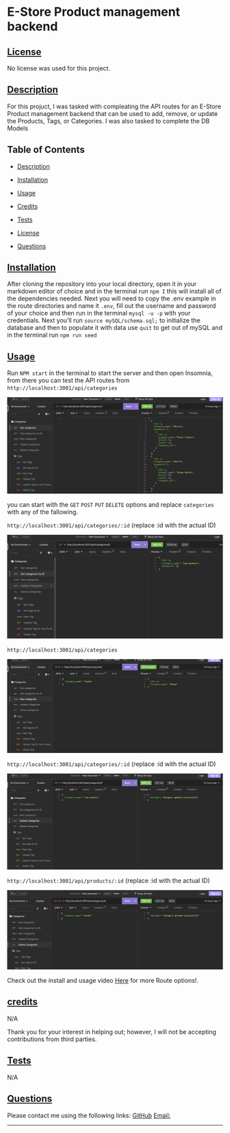 # E-Store Product management backend
  
  
## [License](#license)

No license was used for this project.


  ## [Description](#table-of-contents)
  
  For this projuct, I was tasked with compleating the API routes for an E-Store Product management backend that can be used to add, remove, or update the Products, Tags, or Categories. I was also tasked to complete the DB Models
  
  
  ## Table of Contents
  
  - [Description](#discription)
  - [Installation](#installation)
  - [Usage](#usage)
  - [Credits](#credits)
  
  - [Tests](#tests)
  - [License](#license)
  - [Questions](#questions)
  
  ## [Installation](#table-of-contents)
  
  After cloning the repository into your local directory, open it in your markdown editor of choice and in the terminal run `npm I` this will install all of the dependencies needed. Next you will need to copy the .env example in the route directories and name it `.env`, fill out the username and password of your choice and then run in the terminal `mysql -u -p` with your credentials. Next you’ll run `source mySQL/schema.sql;` to initialize the database and then to populate it with data use `quit` to get out of mySQL and in the terminal run `npm run seed`
    
  ## [Usage](#table-of-contents)
  
  Run `NPM start` in the terminal to start the server and then open Insomnia, from there you can test the API routes from `http://localhost:3001/api/categories` 

  ![GET Categories img](./assets/images/get-cat.png)
  
  you can start with the `GET` `POST` `PUT` `DELETE` options and replace `categories` with any of the fallowing. 
  
  `http://localhost:3001/api/categories/:id` (replace :id with the actual ID) 

  ![get Categories by ID](./assets/images/get-cat-byID.png)
  
  `http://localhost:3001/api/categories` 

  ![post new Categories](./assets/images/post-cat.png)
  
  `http://localhost:3001/api/categories/:id` (replace :id with the actual ID) 

  ![put/update Categories](./assets/images/put-cat.png)
  
  `http://localhost:3001/api/products/:id` (replace :id with the actual ID) 

  ![delete Categories](./assets/images/delete-cat.png)

  Check out the install and usage video [Here](https://drive.google.com/file/d/1I-Phf5fjw9jRwlfv4tAEGGKQGP4WCT-y/view) for more Route options!.


  
  ## [credits](#table-of-contents)
  
  N/A

  Thank you for your interest in helping out; however, I will not be accepting contributions from third parties.
  


  

  ## [Tests](#table-of-contents)

  N/A


  ## [Questions](#table-of-contents)

  Please contact me using the following links:
  [GitHub](https://github.com/philippwinston)
  [Email:](mailto:philippwinston@gmail.com)
  
---
